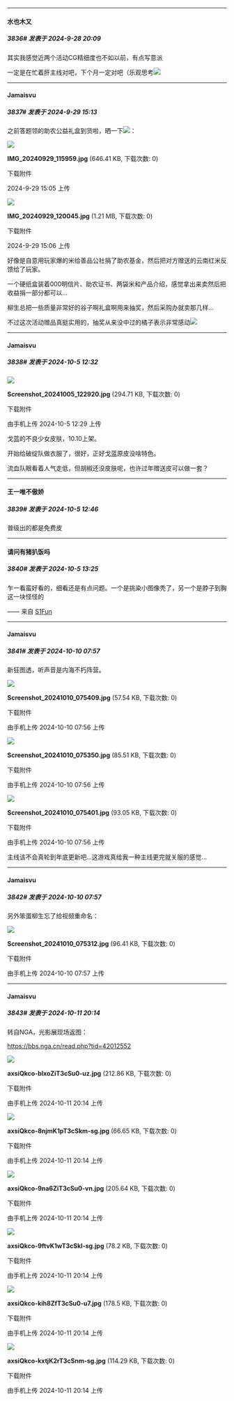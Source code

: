 ﻿
*****

####  水也木又  
##### 3836#       发表于 2024-9-28 20:09

其实我感觉近两个活动CG精细度也不如以前，有点写意派

一定是在忙着肝主线对吧，下个月一定对吧（乐观思考<img src="https://static.saraba1st.com/image/smiley/face2017/067.png" referrerpolicy="no-referrer">

*****

####  Jamaisvu  
##### 3837#       发表于 2024-9-29 15:13

之前答题领的助农公益礼盒到货啦，晒一下<img src="https://static.saraba1st.com/image/smiley/face2017/072.png" referrerpolicy="no-referrer">：

<img src="https://img.saraba1st.com/forum/202409/29/150559dqha2jbssrqwrqdy.jpg" referrerpolicy="no-referrer">

<strong>IMG_20240929_115959.jpg</strong> (646.41 KB, 下载次数: 0)

下载附件

2024-9-29 15:05 上传

<img src="https://img.saraba1st.com/forum/202409/29/150601z2n8u865n689i56u.jpg" referrerpolicy="no-referrer">

<strong>IMG_20240929_120045.jpg</strong> (1.21 MB, 下载次数: 0)

下载附件

2024-9-29 15:06 上传

好像是自意用玩家爆的米给善品公社捐了助农基金，然后把对方赠送的云南红米反馈给了玩家。

一个硬纸盒装着000明信片、助农证书、两袋米和产品介绍，感觉拿出来卖然后把收益捐一部分都可以...

柳生总把一些质量非常好的谷子啊礼盒啊用来抽奖，然后采购办就卖那几样...

不过这次活动赠品真挺实用的，抽奖从来没中过的橘子表示非常感动<img src="https://static.saraba1st.com/image/smiley/face2017/075.png" referrerpolicy="no-referrer">

*****

####  Jamaisvu  
##### 3838#       发表于 2024-10-5 12:32

<img src="https://img.saraba1st.com/forum/202410/05/122956e1ojja00vrxxvbkz.jpg" referrerpolicy="no-referrer">

<strong>Screenshot_20241005_122920.jpg</strong> (294.71 KB, 下载次数: 0)

下载附件

由手机上传
2024-10-5 12:29 上传

戈蓝的不良少女皮肤，10.10上架。

开始给破绽队做衣服了，很好，正好戈蓝原皮没啥特色。

流血队眼看着人气走低，但胡椒还没皮肤呢，也许过年赠送皮可以做一套？

*****

####  王一唯不傲娇  
##### 3839#       发表于 2024-10-5 12:46

普级出的都是免费皮

*****

####  请问有猪扒饭吗  
##### 3840#       发表于 2024-10-5 13:25

乍一看蛮好看的，细看还是有点问题。一个是挑染小图像秃了，另一个是脖子到胸这一块怪怪的

—— 来自 [S1Fun](https://s1fun.koalcat.com)


*****

####  Jamaisvu  
##### 3841#       发表于 2024-10-10 07:57

新狂图透，听声音是内海不朽阵营。

<img src="https://img.saraba1st.com/forum/202410/10/075608h2i1rqdb8ffeifah.jpg" referrerpolicy="no-referrer">

<strong>Screenshot_20241010_075409.jpg</strong> (57.54 KB, 下载次数: 0)

下载附件

由手机上传
2024-10-10 07:56 上传

<img src="https://img.saraba1st.com/forum/202410/10/075608t55viq5555atcw8w.jpg" referrerpolicy="no-referrer">

<strong>Screenshot_20241010_075350.jpg</strong> (85.51 KB, 下载次数: 0)

下载附件

由手机上传
2024-10-10 07:56 上传

<img src="https://img.saraba1st.com/forum/202410/10/075608bdg90mg6dz63q559.jpg" referrerpolicy="no-referrer">

<strong>Screenshot_20241010_075401.jpg</strong> (93.05 KB, 下载次数: 0)

下载附件

由手机上传
2024-10-10 07:56 上传

主线该不会真轮到年底更新吧...这游戏真给我一种主线更完就关服的感觉...

*****

####  Jamaisvu  
##### 3842#       发表于 2024-10-10 07:57

另外笨蛋柳生忘了给视频重命名：

<img src="https://img.saraba1st.com/forum/202410/10/075747yih7ygt0py3f0zh2.jpg" referrerpolicy="no-referrer">

<strong>Screenshot_20241010_075312.jpg</strong> (96.41 KB, 下载次数: 0)

下载附件

由手机上传
2024-10-10 07:57 上传


*****

####  Jamaisvu  
##### 3843#       发表于 2024-10-11 20:14

转自NGA，光影展现场返图：

https://bbs.nga.cn/read.php?tid=42012552

<img src="https://img.saraba1st.com/forum/202410/11/201431rodap3d7a7p7zrur.jpg" referrerpolicy="no-referrer">

<strong>axsiQkco-blxoZiT3cSu0-uz.jpg</strong> (212.86 KB, 下载次数: 0)

下载附件

由手机上传
2024-10-11 20:14 上传

<img src="https://img.saraba1st.com/forum/202410/11/201432e9jlqcnumm58aqnj.jpg" referrerpolicy="no-referrer">

<strong>axsiQkco-8njmK1pT3cSkm-sg.jpg</strong> (66.65 KB, 下载次数: 0)

下载附件

由手机上传
2024-10-11 20:14 上传

<img src="https://img.saraba1st.com/forum/202410/11/201431wub6xbo6xkukjk2b.jpg" referrerpolicy="no-referrer">

<strong>axsiQkco-9na6ZiT3cSu0-vn.jpg</strong> (205.64 KB, 下载次数: 0)

下载附件

由手机上传
2024-10-11 20:14 上传

<img src="https://img.saraba1st.com/forum/202410/11/201432u4mggra6oo8oarmg.jpg" referrerpolicy="no-referrer">

<strong>axsiQkco-9ftvK1wT3cSkl-sg.jpg</strong> (78.2 KB, 下载次数: 0)

下载附件

由手机上传
2024-10-11 20:14 上传

<img src="https://img.saraba1st.com/forum/202410/11/201433k2zcncffmfxcnnvv.jpg" referrerpolicy="no-referrer">

<strong>axsiQkco-kih8ZfT3cSu0-u7.jpg</strong> (178.5 KB, 下载次数: 0)

下载附件

由手机上传
2024-10-11 20:14 上传

<img src="https://img.saraba1st.com/forum/202410/11/201433xo4fuc0o4hbsnvf3.jpg" referrerpolicy="no-referrer">

<strong>axsiQkco-kxtjK2rT3cSnm-sg.jpg</strong> (114.29 KB, 下载次数: 0)

下载附件

由手机上传
2024-10-11 20:14 上传


